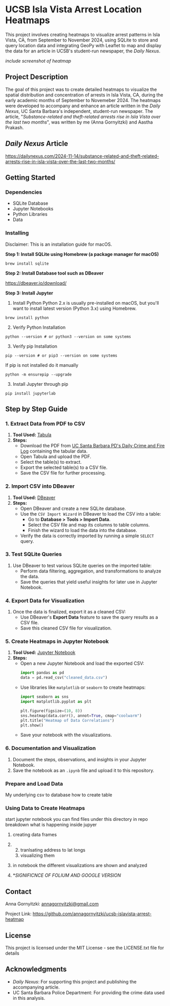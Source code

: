 

# UCSB Isla Vista Arrest Location Heatmaps

This project involves creating heatmaps to visualize arrest patterns in Isla Vista, CA, from September to November 2024, using SQLite to store and query location data and integrating GeoPy with Leaflet to map and display the data for an article in UCSB's student-run newspaper, the *Daily Nexus*.

*include screenshot of heatmap*

## Project Description

The goal of this project was to create detailed heatmaps to visualize the spatial distribution and concentration of arrests in Isla Vista, CA, during the early academic months of September to Novemeber 2024. The heatmaps were developed to  accompany and enhance an article written in the *Daily Nexus*, UC Santa Barbara's independent, student-run newspaper. The article, "*Substance-related and theft-related arrests rise in Isla Vista over the last two months*", was written by me (Anna Gornyitzki) and Aastha Prakash.

## *Daily Nexus* Article
https://dailynexus.com/2024-11-14/substance-related-and-theft-related-arrests-rise-in-isla-vista-over-the-last-two-months/

## Getting Started

### Dependencies

* SQLite Database
* Jupyter Notebooks
* Python Libraries
* Data

### Installing
Disclaimer: This is an installation guide for macOS.

**Step 1: Install SQLite using Homebrew (a package manager for macOS)**
```
brew install sqlite
```

**Step 2: Install Database tool such as DBeaver**

https://dbeaver.io/download/

**Step 3: Install Jupyter**
1. Install Python
   Python 2.x is usually pre-installed on macOS, but you'll want to install latest version (Python 3.x) using Homebrew.
```
brew install python
```
2. Verify Python Installation
```
python --version # or python3 --version on some systems
```
3. Verify pip Installation
```
pip --version # or pip3 --version on some systems
```
If pip is not installed do it manually
```
python -m ensurepip --upgrade
```
3. Install Jupyter through pip
```
pip install jupyterlab
```

## Step by Step Guide

### 1. Extract Data from PDF to CSV
1. **Tool Used:** [Tabula](https://tabula.technology/)  
2. **Steps:**
   - Download the PDF from [UC Santa Barbara PD's Daily Crime and Fire Log](https://www.police.ucsb.edu/sites/default/files/UCSB_Crime_Fire_Log.pdf) containing the tabular data.
   - Open Tabula and upload the PDF.
   - Select the table(s) to extract.
   - Export the selected table(s) to a CSV file.
   - Save the CSV file for further processing.

### 2. Import CSV into DBeaver
1. **Tool Used:** [DBeaver](https://dbeaver.io/)  
2. **Steps:**
   - Open DBeaver and create a new SQLite database.
   - Use the `CSV Import Wizard` in DBeaver to load the CSV into a table:
     - Go to **Database > Tools > Import Data**.
     - Select the CSV file and map its columns to table columns.
     - Finish the wizard to load the data into the database.
   - Verify the data is correctly imported by running a simple `SELECT` query.

### 3. Test SQLite Queries
1. Use DBeaver to test various SQLite queries on the imported table:
   - Perform data filtering, aggregation, and transformations to analyze the data.
   - Save the queries that yield useful insights for later use in Jupyter Notebook.

### 4. Export Data for Visualization
1. Once the data is finalized, export it as a cleaned CSV:
   - Use DBeaver's **Export Data** feature to save the query results as a CSV file.
   - Save this cleaned CSV file for visualization.

### 5. Create Heatmaps in Jupyter Notebook
1. **Tool Used:** [Jupyter Notebook](https://jupyter.org/)  
2. **Steps:**
   - Open a new Jupyter Notebook and load the exported CSV:
     ```python
     import pandas as pd
     data = pd.read_csv("cleaned_data.csv")
     ```
   - Use libraries like `matplotlib` or `seaborn` to create heatmaps:
     ```python
     import seaborn as sns
     import matplotlib.pyplot as plt

     plt.figure(figsize=(10, 8))
     sns.heatmap(data.corr(), annot=True, cmap="coolwarm")
     plt.title("Heatmap of Data Correlations")
     plt.show()
     ```
   - Save your notebook with the visualizations.

### 6. Documentation and Visualization
1. Document the steps, observations, and insights in your Jupyter Notebook.
2. Save the notebook as an `.ipynb` file and upload it to this repository.


### Prepare and Load Data
My underlying 
csv to database
how to create table
### Using Data to Create Heatmaps
start jupyter notebook
you can find files under this directory in repo
breakdown what is happening inside jupyer 
1. creating data frames
2. 2. tranlsating address to lat longs
   3. visualizing them
4. in notebook the different visualizations are shown and analyzed

5. **SIGNIFICNCE OF FOLIUM AND GOOGLE VERSION*

## Contact
Anna Gornyitzki: annagornyitzki@gmail.com

Project Link: https://github.com/annagornyitzki/ucsb-islavista-arrest-heatmap
## License

This project is licensed under the MIT License - see the LICENSE.txt file for details

## Acknowledgments
- *Daily Nexus*: For supporting this project and publishing the accompanying article.
- UC Santa Barbara Police Department: For providing the crime data used in this analysis.
